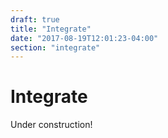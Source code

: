 ```yaml
---
draft: true
title: "Integrate"
date: "2017-08-19T12:01:23-04:00"
section: "integrate"
---
```


# Integrate

Under construction!
